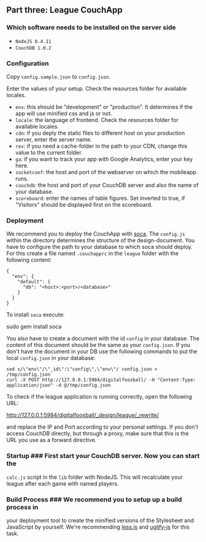 ## Part three: League CouchApp ##

### Which software needs to be installed on the server side ###

* `NodeJS 0.4.11`
* `CouchDB 1.0.2`


### Configuration ###
Copy `config.sample.json` to `config.json`.

Enter the values of your setup. Check the resources folder for available locales.

* `env`: this should be "development" or "production". It determines if the app will use minified css and js or not.
* `locale`: the language of frontend. Check the resources folder for available locales.
* `cdn`: if you deply the static files to different host on your production server, enter the server name.
* `rev`: if you need a cache-folder in the path to your CDN, change this value to the current folder.
* `ga`: if you want to track your app with Google Analytics, enter your key here.
* `socketconf`: the host and port of the webserver on which the mobileapp runs.
* `couchdb`: the host and port of your CouchDB server and also the name of your database.
* `scoreboard`: enter the names of table figures. Set inverted to true, if "Visitors" should be displayed first on the scoreboard.


### Deployment ### 

We recommend you to deploy the CouchApp with
[soca](https://github.com/quirkey/soca). The `config.js` within the
directory determines the structure of the design-document. You have to
configure the path to your database to which soca should deploy. For
this create a file named `.couchapprc` in the `league` folder with the
following content:

    {
      "env": {
        "default": {
          "db": "<host>:<port>/<database>"
        }
      }
    }

To install ``soca`` execute:

   sudo gem install soca

You also have to create a document with the id `config` in your
database. The content of this document should be the same as your
`config.json`. If you don't have the document in your DB use the
following commands to put the local `config.json` in your database:

    sed s/\"env\"/\"_id\":\"config\",\"env\"/ config.json > /tmp/config.json 
    curl -X POST http://127.0.0.1:5984/digitalfoosball/ -H "Content-Type: application/json" -d @/tmp/config.json

To check if the league application is running correctly, open the
following URL:

   http://127.0.0.1:5984/digitalfoosball/_design/league/_rewrite/

and replace the IP and Port according to your personal settings. If
you don't access CouchDB directly, but through a proxy, make sure that
this is the URL you use as a forward directive.

### Startup ### First start your CouchDB server. Now you can start the
`calc.js` script in the `lib` folder with NodeJS. This will
recalculate your league after each game with named players.


### Build Process ### We recommend you to setup up a build process in
your deployment tool to create the minified versions of the Stylesheet
and JavaScript by yourself.  We're recommending
[less.js](https://github.com/cloudhead/less.js) and
[uglify-js](https://github.com/mishoo/UglifyJS/) for this task.

